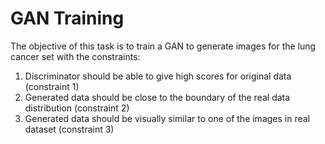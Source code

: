 # GAN Training
The objective of this task is to train a GAN to generate images for the lung cancer set with the constraints:
1)	Discriminator should be able to give high scores for original data (constraint 1)
2)	Generated data should be close to the boundary of the real data distribution (constraint 2)
3)	Generated data should be visually similar to one of the images in real dataset (constraint 3)

